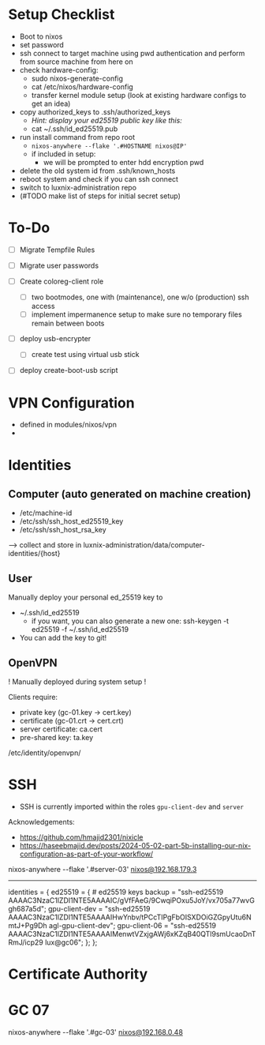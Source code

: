 # Setup Checklist
- Boot to nixos
- set password
- ssh connect to target machine using pwd authentication and perform from source machine from here on
- check hardware-config:
  - sudo nixos-generate-config
  - cat /etc/nixos/hardware-config
  - transfer kernel module setup (look at existing hardware configs to get an idea)
- copy authorized_keys to .ssh/authorized_keys
  - *Hint: display your ed25519 public key like this:*
  - cat ~/.ssh/id_ed25519.pub
- run install command from repo root
  - `nixos-anywhere --flake '.#HOSTNAME nixos@IP'`
  - if included in setup: 
    - we will be prompted to enter hdd encryption pwd  
- delete the old system id from .ssh/known_hosts
- reboot system and check if you can ssh connect
- switch to luxnix-administration repo
- (#TODO make list of steps for initial secret setup)

# To-Do
- [ ] Migrate Tempfile Rules
- [ ] Migrate user passwords
- [ ] Create coloreg-client role
  - [ ] two bootmodes, one with (maintenance), one w/o (production) ssh access
  - [ ] implement impermanence setup to make sure no temporary files remain between boots
- [ ] deploy usb-encrypter
  - [ ] create test using virtual usb stick
- [ ] deploy create-boot-usb script



# VPN Configuration
- defined in modules/nixos/vpn
- 

# Identities
## Computer (auto generated on machine creation)
- /etc/machine-id
- /etc/ssh/ssh_host_ed25519_key
- /etc/ssh/ssh_host_rsa_key

--> collect and store in luxnix-administration/data/computer-identities/{host}

## User
Manually deploy your personal ed_25519 key to
- ~/.ssh/id_ed25519
  - if you want, you can also generate a new one: ssh-keygen -t ed25519 -f ~/.ssh/id_ed25519
- You can add the key to git!

## OpenVPN 
! Manually deployed during system setup !

Clients require:
- private key (gc-01.key -> cert.key)
- certificate (gc-01.crt -> cert.crt)
- server certificate: ca.cert
- pre-shared key: ta.key

/etc/identity/openvpn/

# SSH
- SSH is currently imported within the roles `gpu-client-dev` and `server`

Acknowledgements:
- https://github.com/hmajid2301/nixicle 
- https://haseebmajid.dev/posts/2024-05-02-part-5b-installing-our-nix-configuration-as-part-of-your-workflow/


nixos-anywhere --flake '.#server-03' nixos@192.168.179.3

---
identities = {
        ed25519 = { # ed25519 keys
backup = "ssh-ed25519 AAAAC3NzaC1lZDI1NTE5AAAAIC/gVfFAeG/9CwqiPOxu5JoY/vx705a77wvGgh687a5d";
gpu-client-dev = "ssh-ed25519 AAAAC3NzaC1lZDI1NTE5AAAAIHwYnbv/tPCcTIPgFbOISXDOiGZGpyUtu6NmtJ+Pg9Dh agl-gpu-client-dev";
gpu-client-06 = "ssh-ed25519 AAAAC3NzaC1lZDI1NTE5AAAAIMenwtVZxjgAWj6xKZqB40QTl9smUcaoDnTRmJ/icp29 lux@gc06";
        };
    };

# Certificate Authority


# GC 07
nixos-anywhere --flake '.#gc-03' nixos@192.168.0.48